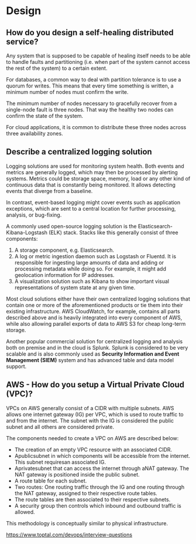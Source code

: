 # Design

## How do you design a self-healing distributed service?

Any system that is supposed to be capable of healing itself needs to be able to handle faults and partitioning (i.e. when part of the system cannot access the rest of the system) to a certain extent.

For databases, a common way to deal with partition tolerance is to use a quorum for writes. This means that every time something is written, a minimum number of nodes must confirm the write.

The minimum number of nodes necessary to gracefully recover from a single-node fault is three nodes. That way the healthy two nodes can confirm the state of the system.

For cloud applications, it is common to distribute these three nodes across three availability zones.

## Describe a centralized logging solution

Logging solutions are used for monitoring system health. Both events and metrics are generally logged, which may then be processed by alerting systems. Metrics could be storage space, memory, load or any other kind of continuous data that is constantly being monitored. It allows detecting events that diverge from a baseline.

In contrast, event-based logging might cover events such as application exceptions, which are sent to a central location for further processing, analysis, or bug-fixing.

A commonly used open-source logging solution is the Elasticsearch-Kibana-Logstash (ELK) stack. Stacks like this generally consist of three components:

1. A storage component, e.g. Elasticsearch.
2. A log or metric ingestion daemon such as Logstash or Fluentd. It is responsible for ingesting large amounts of data and adding or processing metadata while doing so. For example, it might add geolocation information for IP addresses.
3. A visualization solution such as Kibana to show important visual representations of system state at any given time.

Most cloud solutions either have their own centralized logging solutions that contain one or more of the aforementioned products or tie them into their existing infrastructure. AWS CloudWatch, for example, contains all parts described above and is heavily integrated into every component of AWS, while also allowing parallel exports of data to AWS S3 for cheap long-term storage.

Another popular commercial solution for centralized logging and analysis both on premise and in the cloud is Splunk. Splunk is considered to be very scalable and is also commonly used as **Security Information and Event Management (SIEM)** system and has advanced table and data model support.

## AWS - How do you setup a Virtual Private Cloud (VPC)?

VPCs on AWS generally consist of a CIDR with multiple subnets. AWS allows one internet gateway (IG) per VPC, which is used to route traffic to and from the internet. The subnet with the IG is considered the public subnet and all others are considered private.

The components needed to create a VPC on AWS are described below:

- The creation of an empty VPC resource with an associated CIDR.
- Apublicsubnet in which components will be accessible from the internet. This subnet requiresan associated IG.
- Aprivatesubnet that can access the internet through aNAT gateway. The NAT gateway is positioned inside the public subnet.
- A route table for each subnet.
- Two routes: One routing traffic through the IG and one routing through the NAT gateway, assigned to their respective route tables.
- The route tables are then associated to their respective subnets.
- A security group then controls which inbound and outbound traffic is allowed.

This methodology is conceptually similar to physical infrastructure.

https://www.toptal.com/devops/interview-questions

